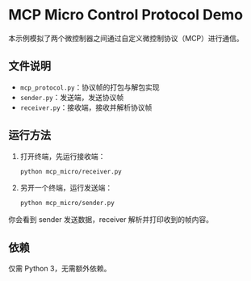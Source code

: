 # MCP Micro Control Protocol Demo

本示例模拟了两个微控制器之间通过自定义微控制协议（MCP）进行通信。

## 文件说明
- `mcp_protocol.py`：协议帧的打包与解包实现
- `sender.py`：发送端，发送协议帧
- `receiver.py`：接收端，接收并解析协议帧

## 运行方法

1. 打开终端，先运行接收端：
   ```bash
   python mcp_micro/receiver.py
   ```
2. 另开一个终端，运行发送端：
   ```bash
   python mcp_micro/sender.py
   ```

你会看到 sender 发送数据，receiver 解析并打印收到的帧内容。

## 依赖
仅需 Python 3，无需额外依赖。 